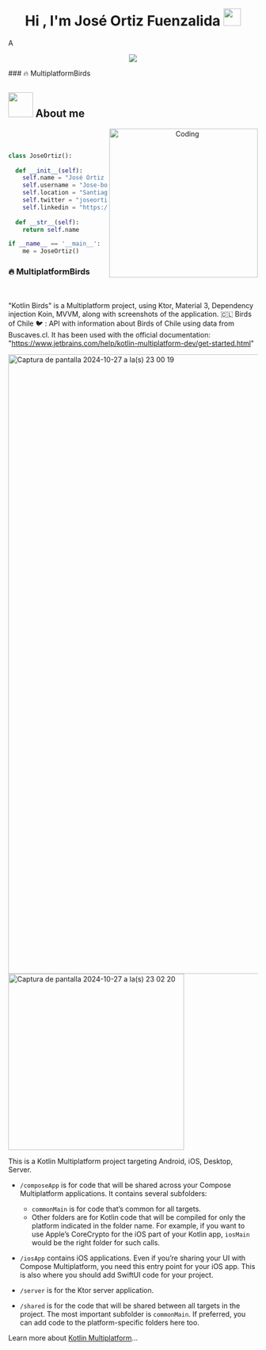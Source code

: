 <h1 align="center"><b>Hi , I'm José Ortiz Fuenzalida </b><img src="https://media.giphy.com/media/hvRJCLFzcasrR4ia7z/giphy.gif" width="35"></h1>
<!--  -->A
<p align="center">
  <a href="https://github.com/DenverCoder1/readme-typing-svg"><img src="https://readme-typing-svg.herokuapp.com?font=Time+New+Roman&color=cyan&size=25&center=true&vCenter=true&width=600&height=100&lines=José+Ortiz+Fuenzalida..&hearts;++;Android+Developer,;Engineer,;Active+ingenious/Researcher,;Love+to+learn+new+stuffs..<3"></a>
</p>
### 🔥 MultiplatformBirds


## <picture><img src = "https://github.com/7oSkaaa/7oSkaaa/blob/main/Images/about_me.gif?raw=true" width = 50px></picture> About me

<a target="_blank" align="center">
<img align="right" alt="Coding" width="300" src="https://i.pinimg.com/originals/81/17/8b/81178b47a8598f0c81c4799f2cdd4057.gif">
</a>
<br><br>


```python
class JoseOrtiz():
    
  def __init__(self):
    self.name = "José Ortiz Fuenzalida";
    self.username = "Jose-bot";
    self.location = "Santiago de Chile";
    self.twitter = "joseortizfuenzalida@gamil.com";
    self.linkedin = "https://www.linkedin.com/feed/?trk=guest_homepage-basic_google-one-tap-submit";
  
  def __str__(self):
    return self.name

if __name__ == '__main__':
    me = JoseOrtiz()
```

### 🔥 MultiplatformBirds
<br><br>
"Kotlin Birds" is a Multiplatform project, using Ktor, Material 3, Dependency injection Koin, MVVM, along with screenshots of the application. 🇨🇱 Birds of Chile 🐦 : API with information about Birds of Chile using data from Buscaves.cl.
It has been used with the official documentation: "https://www.jetbrains.com/help/kotlin-multiplatform-dev/get-started.html"

<img width="1248" alt="Captura de pantalla 2024-10-27 a la(s) 23 00 19" src="https://github.com/user-attachments/assets/d8898764-6ba6-4b53-bb4b-7351359952cc">
<img width="355" alt="Captura de pantalla 2024-10-27 a la(s) 23 02 20" src="https://github.com/user-attachments/assets/a4a5e671-a0df-4b97-88f4-8f533d5b3ae3"> 



This is a Kotlin Multiplatform project targeting Android, iOS, Desktop, Server.

* `/composeApp` is for code that will be shared across your Compose Multiplatform applications.
  It contains several subfolders:
  - `commonMain` is for code that’s common for all targets.
  - Other folders are for Kotlin code that will be compiled for only the platform indicated in the folder name.
    For example, if you want to use Apple’s CoreCrypto for the iOS part of your Kotlin app,
    `iosMain` would be the right folder for such calls.

* `/iosApp` contains iOS applications. Even if you’re sharing your UI with Compose Multiplatform, 
  you need this entry point for your iOS app. This is also where you should add SwiftUI code for your project.

* `/server` is for the Ktor server application.

* `/shared` is for the code that will be shared between all targets in the project.
  The most important subfolder is `commonMain`. If preferred, you can add code to the platform-specific folders here too.


Learn more about [Kotlin Multiplatform](https://www.jetbrains.com/help/kotlin-multiplatform-dev/get-started.html)…

